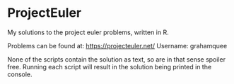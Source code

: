 # ProjectEuler
My solutions to the project euler problems, written in R.

Problems can be found at: https://projecteuler.net/
Username: grahamquee

None of the scripts contain the solution as text, so are in that sense spoiler free. Running each script will result in the solution being printed in the console.
